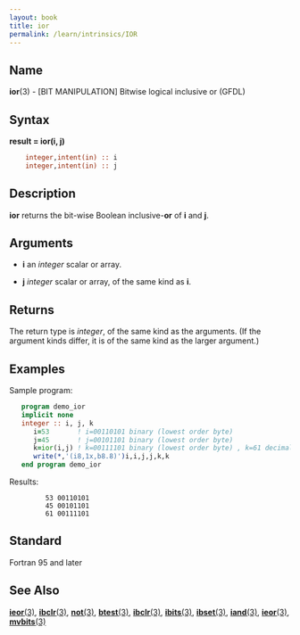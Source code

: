 ```yaml
---
layout: book
title: ior
permalink: /learn/intrinsics/IOR
---
```

## __Name__

__ior__(3) - \[BIT MANIPULATION\] Bitwise logical inclusive or
(GFDL)

## __Syntax__

__result = ior(i, j)__

```fortran
    integer,intent(in) :: i
    integer,intent(in) :: j
```

## __Description__

__ior__ returns the bit-wise Boolean inclusive-__or__ of __i__ and __j__.

## __Arguments__

  - __i__
    an _integer_ scalar or array.

  - __j__
    _integer_ scalar or array, of the same kind as __i__.

## __Returns__

The return type is _integer_, of the same kind as the arguments. (If the
argument kinds differ, it is of the same kind as the larger argument.)

## __Examples__

Sample program:

```fortran
   program demo_ior
   implicit none
   integer :: i, j, k
      i=53       ! i=00110101 binary (lowest order byte)
      j=45       ! j=00101101 binary (lowest order byte)
      k=ior(i,j) ! k=00111101 binary (lowest order byte) , k=61 decimal
      write(*,'(i8,1x,b8.8)')i,i,j,j,k,k
   end program demo_ior
```

Results:

```
         53 00110101
         45 00101101
         61 00111101
```

## __Standard__

Fortran 95 and later

## __See Also__

[__ieor__(3)](IEOR), 
[__ibclr__(3)](IBCLR),
[__not__(3)](NOT),
[__btest__(3)](BTEST),
[__ibclr__(3)](IBCLR),
[__ibits__(3)](IBITS),
[__ibset__(3)](IBSET),
[__iand__(3)](IAND),
[__ieor__(3)](IEOR),
[__mvbits__(3)](MVBITS)
